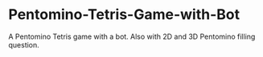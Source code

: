# Pentomino-Tetris-Game-with-Bot
A Pentomino Tetris game with a bot. Also with 2D and 3D Pentomino filling question.
